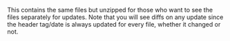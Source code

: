 This contains the same files but unzipped for those who want to see the files separately for updates. 
Note that you will see diffs on any update since the header tag/date is always updated for every file, whether it changed or not.

